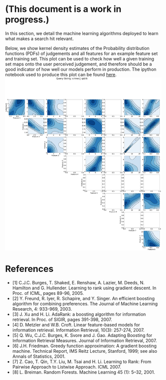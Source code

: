 (This document is a work in progress.)
=====================================
In this section, we detail the machine learning algorithms deployed to learn what makes a search hit relevant.

Below, we show kernel density estimates of the Probability distribution functions (PDFs) of judgements and all features for an example feature set and training set. This plot can be used to check how well a given training set maps onto the user perceived judgement, and therefore should be a good indicator of how well our models perform in production. The ipython notebook used to produce this plot can be found [here](https://github.com/sully90/dp-search-service/blob/master/src/main/python/Training%20Data%20Analysis.ipynb).
![Image](./training_analysis_example.png)

# References
* [1] C.J.C. Burges, T. Shaked, E. Renshaw, A. Lazier, M. Deeds, N. Hamilton and G. Hullender. Learning to rank using gradient descent. In Proc. of ICML, pages 89-96, 2005.
* [2] Y. Freund, R. Iyer, R. Schapire, and Y. Singer. An efficient boosting algorithm for combining preferences. The Journal of Machine Learning Research, 4: 933-969, 2003.
* [3] J. Xu and H. Li. AdaRank: a boosting algorithm for information retrieval. In Proc. of SIGIR, pages 391-398, 2007.
* [4] D. Metzler and W.B. Croft. Linear feature-based models for information retrieval. Information Retrieval, 10(3): 257-274, 2007.
* [5] Q. Wu, C.J.C. Burges, K. Svore and J. Gao. Adapting Boosting for Information Retrieval Measures. Journal of Information Retrieval, 2007.
* [6] J.H. Friedman. Greedy function approximation: A gradient boosting machine. Technical Report, IMS Reitz Lecture, Stanford, 1999; see also Annals of Statistics, 2001.
* [7] Z. Cao, T. Qin, T.Y. Liu, M. Tsai and H. Li. Learning to Rank: From Pairwise Approach to Listwise Approach. ICML 2007. 
* [8] L. Breiman. Random Forests. Machine Learning 45 (1): 5–32, 2001.